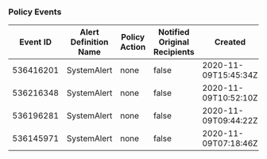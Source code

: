### Policy Events
|Event ID|Alert Definition Name|Policy Action|Notified Original Recipients|Created|Updated|
|---|---|---|---|---|---|
| 536416201 | SystemAlert | none | false | 2020-11-09T15:45:34Z | 2020-11-09T15:45:34Z |
| 536216348 | SystemAlert | none | false | 2020-11-09T10:52:10Z | 2020-11-09T10:52:10Z |
| 536196281 | SystemAlert | none | false | 2020-11-09T09:44:22Z | 2020-11-09T09:44:22Z |
| 536145971 | SystemAlert | none | false | 2020-11-09T07:18:46Z | 2020-11-09T07:18:46Z |
